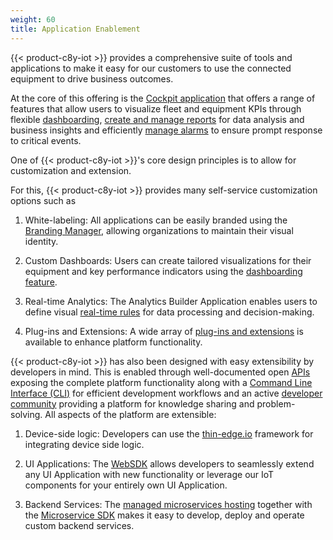 ```yaml
---
weight: 60
title: Application Enablement
---
```


{{< product-c8y-iot >}} provides a comprehensive suite of tools and applications to make it easy for our customers to use the connected equipment to drive business outcomes.

At the core of this offering is the [Cockpit application](cockpit/cockpit-introduction/) that offers a range of features that allow users to visualize fleet and equipment KPIs through flexible [dashboarding](cockpit/working-with-dashboards/), [create and manage reports](cockpit/working-with-reports/) for data analysis and business insights and efficiently [manage alarms](cockpit/alarms/) to ensure prompt response to critical events.

One of {{< product-c8y-iot >}}'s core design principles is to allow for customization and extension.

For this, {{< product-c8y-iot >}} provides many self-service customization options such as

1. White-labeling: All applications can be easily branded using the [Branding Manager](enterprise-tenant/customization/#branding), allowing organizations to maintain their visual identity.
    
2. Custom Dashboards: Users can create tailored visualizations for their equipment and key performance indicators using the [dashboarding feature](cockpit/working-with-dashboards/).
    
3. Real-time Analytics: The Analytics Builder Application enables users to define visual [real-time rules](streaming-analytics/analytics-builder/#using-the-model-editor) for data processing and decision-making.
    
4. Plug-ins and Extensions: A wide array of [plug-ins and extensions](standard-tenant/ecosystem/#extensions) is available to enhance platform functionality.
    

{{< product-c8y-iot >}} has also been designed with easy extensibility by developers in mind. This is enabled through well-documented open [APIs](https://cumulocity.com/api/core) exposing the complete platform functionality along with a [Command Line Interface (CLI)](https://goc8ycli.netlify.app/docs/introduction/) for efficient development workflows and an active [developer community](https://tech.forums.softwareag.com/tag/Cumulocity-IoT) providing a platform for knowledge sharing and problem-solving. All aspects of the platform are extensible:

1. Device-side logic: Developers can use the [thin-edge.io](welcome-developers/developer-topics/#:~:text=Device%20integration%20using%20thin%2Dedge.io) framework for integrating device side logic.
    
2. UI Applications: The [WebSDK](web/) allows developers to seamlessly extend any UI Application with new functionality or leverage our IoT components for your entirely own UI Application.
    
3. Backend Services: The [managed microservices hosting](standard-tenant/ecosystem/#custom-microservices) together with the [Microservice SDK](welcome-developers/developer-topics/#:~:text=your%20use%20case.-,Microservice%20SDK,-%2D%20Develop%20and%20deploy) makes it easy to develop, deploy and operate custom backend services.
